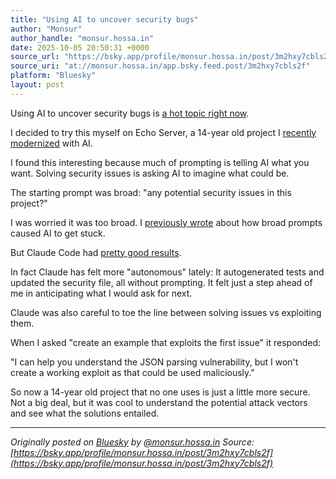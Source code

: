 ```yaml
---
title: "Using AI to uncover security bugs"
author: "Monsur"
author_handle: "monsur.hossa.in"
date: 2025-10-05 20:50:31 +0000
source_url: "https://bsky.app/profile/monsur.hossa.in/post/3m2hxy7cbls2f"
source_uri: "at://monsur.hossa.in/app.bsky.feed.post/3m2hxy7cbls2f"
platform: "Bluesky"
layout: post
---
```


Using AI to uncover security bugs is [a hot topic right now](https://simonwillison.net/2025/Oct/2/curl/).

I decided to try this myself on Echo Server, a 14-year old project I [recently modernized](https://bsky.app/profile/monsur.hossa.in/post/3luonivshps23) with AI.

I found this interesting because much of prompting is telling AI what you want. Solving security issues is asking AI to imagine what could be.

The starting prompt was broad: "any potential security issues in this project?"

I was worried it was too broad. I [previously wrote](https://bsky.app/profile/monsur.hossa.in/post/3lzcfvppixk2a) about how broad prompts caused AI to get stuck.

But Claude Code had [pretty good results](https://github.com/monsur/echo-server/blob/master/security-issues.txt).

In fact Claude has felt more "autonomous" lately: It autogenerated tests and updated the security file, all without prompting. It felt just a step ahead of me in anticipating what I would ask for next.

Claude was also careful to toe the line between solving issues vs exploiting them.

When I asked "create an example that exploits the first issue" it responded:

"I can help you understand the JSON parsing vulnerability, but I won't create a working exploit as that could be used maliciously."

So now a 14-year old project that no one uses is just a little more secure. Not a big deal, but it was cool to understand the potential attack vectors and see what the solutions entailed.

<!--more-->

---

*Originally posted on [Bluesky](https://bsky.app/profile/monsur.hossa.in/post/3m2hxy7cbls2f) by [@monsur.hossa.in](https://bsky.app/profile/monsur.hossa.in)*
*Source: [https://bsky.app/profile/monsur.hossa.in/post/3m2hxy7cbls2f](https://bsky.app/profile/monsur.hossa.in/post/3m2hxy7cbls2f)*
